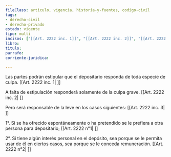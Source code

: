 ```yaml
---
fileClass: articulo, vigencia, historia-y-fuentes, codigo-civil
tags:
- derecho-civil
- derecho-privado
estado: vigente
tipo: multi
incisos: ["[[Art. 2222 inc. 1]]", "[[Art. 2222 inc. 2]]", "[[Art. 2222 inc. 3]]"]
libro:
titulo:
parrafo:
corriente-juridica:

---
```

Las partes podrán estipular que el depositario responda de toda especie de culpa. [[Art. 2222 inc. 1| ]]

A falta de estipulación responderá solamente de la culpa grave. [[Art. 2222 inc. 2| ]]

Pero será responsable de la leve en los casos siguientes: [[Art. 2222 inc. 3| ]]

1°. Si se ha ofrecido espontáneamente o ha pretendido se le prefiera a otra persona para depositario; [[Art. 2222 n°1| ]]

2°. Si tiene algún interés personal en el depósito, sea porque se le permita usar de él en ciertos casos, sea porque se le conceda remuneración. [[Art. 2222 n°2| ]]